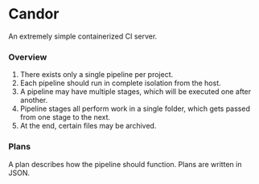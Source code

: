 # Candor

An extremely simple containerized CI server.

### Overview

1. There exists only a single pipeline per project.
2. Each pipeline should run in complete isolation from the host.
3. A pipeline may have multiple stages, which will be executed one after another.
4. Pipeline stages all perform work in a single folder, which gets passed from one stage to the next.
5. At the end, certain files may be archived.

### Plans

A plan describes how the pipeline should function.
Plans are written in JSON.